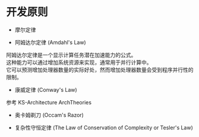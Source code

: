 # 开发原则

* 摩尔定律  



* 阿姆达尔定律 (Amdahl's Law)   

阿姆达尔定律是一个显示计算任务潜在加速能力的公式。   
这种能力可以通过增加系统资源来实现，通常用于并行计算中。  
它可以预测增加处理器数量的实际好处，然而增加处理器数量会受到程序并行性的限制。  

* 康威定律 (Conway's Law)    

参考 KS-Architecture ArchTheories 

* 奥卡姆剃刀 (Occam's Razor)    

* 复杂性守恒定律 (The Law of Conservation of Complexity or Tesler's Law)    




